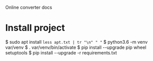 Online converter docs

Install project
===============
$ sudo apt install `less apt.txt | tr "\n" " "`
$ python3.6 -m venv var/venv
$ . var/venv/bin/activate
$ pip install --upgrade pip wheel setuptools
$ pip install --upgrade -r requirements.txt